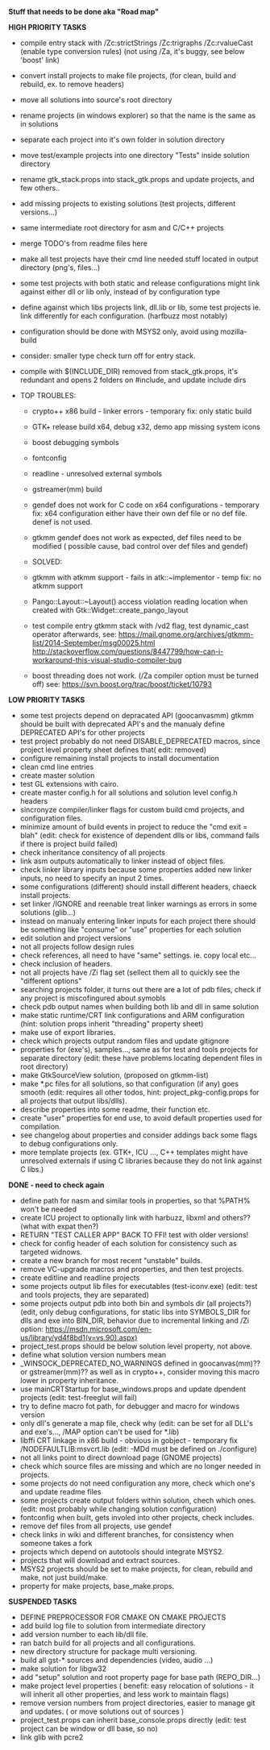 **Stuff that needs to be done aka "Road map"**


**HIGH PRIORITY TASKS**

* compile entry stack with /Zc:strictStrings /Zc:trigraphs /Zc:rvalueCast (enable type conversion rules) (not using /Za, it's buggy, see below 'boost' link)
* convert install projects to make file projects, (for clean, build and rebuild, ex. to remove headers)
* move all solutions into source's root directory
* rename projects (in windows explorer) so that the name is the same as in solutions
* separate each project into it's own folder in solution directory
* move test/example projects into one directory "Tests" inside solution directory
* rename gtk_stack.props into stack_gtk.props and update projects, and few others..
* add missing projects to existing solutions (test projects, different versions...)
* same intermediate root directory for asm and C/C++ projects
* merge TODO's from readme files here
* make all test projects have their cmd line needed stuff located in output directory (png's, files...)
* some test projects with both static and release configurations might link against either dll or lib only, instead of by configuration type 
* define against which libs projects link, dll.lib or lib, some test projects ie. link differently for each configuration. (harfbuzz most notably)
* configuration should be done with MSYS2 only, avoid using mozilla-build
* consider: smaller type check turn off for entry stack.
* compile with $(INCLUDE_DIR) removed from stack_gtk.props, it's redundant and opens 2 folders on #include, and update include dirs

* TOP TROUBLES:
	* crypto++ x86 build - linker errors - temporary fix: only static build
	* GTK+ release build x64, debug x32, demo app missing system icons
	* boost debugging symbols
	* fontconfig
	* readline - unresolved external symbols
	* gstreamer(mm) build
	* gendef does not work for C code on x64 configurations - temporary fix: x64 configuration either have their own def file or no def file. denef is not used.
	* gtkmm gendef does not work as expected, def files need to be modified ( possible cause, bad control over def files and gendef)
    
    * SOLVED:
	* gtkmm with atkmm support - fails in atk::~implementor - temp fix: no atkmm support
    * Pango::Layout::~Layout() access violation reading location when created with Gtk::Widget::create_pango_layout
    * test compile entry gtkmm stack with /vd2 flag, test dynamic_cast operator afterwards, see: 
    https://mail.gnome.org/archives/gtkmm-list/2014-September/msg00025.html
    http://stackoverflow.com/questions/8447799/how-can-i-workaround-this-visual-studio-compiler-bug
    * boost threading does not work. (/Za compiler option must be turned off) see:
    https://svn.boost.org/trac/boost/ticket/10793

**LOW PRIORITY TASKS**

* some test projects depend on depracated API (goocanvasmm) gtkmm should be built with deprecated API's and the manualy define DEPRECATED API's for other projects
* test project probably do not need DISABLE_DEPRECATED macros, since project level property sheet defines that( edit: removed)
* configure remaining install projects to install documentation
* clean cmd line entries
* create master solution
* test GL extensions with cairo.
* create master config.h for all solutions and solution level config.h headers
* sincronyze compiler/linker flags for custom build cmd projects, and configuration files.
* minimize amount of build events in project to reduce the "cmd exit = blah" (edit: check for existence of dependent dlls or libs, command fails if there is project build failed)
* check inheritance consitency of all projects
* link asm outputs automatically to linker instead of object files.
* check linker library inputs because some properties added new linker inputs, no need to specify an input 2 times.
* some configurations (different) should install different headers, chaeck install projects.
* set linker /IGNORE and reenable treat linker warnings as errors in some solutions (glib...)
* instead on manualy entering linker inputs for each project there should be something like "consume" or "use" properties for each solution
* edit solution and project versions
* not all projects follow design rules
* check references, all need to have "same" settings. ie. copy local etc...
* check inclusion of headers.
* not all projects have /Zi flag set (sellect them all to quickly see the "different options"
* searching projects folder, it turns out there are a lot of pdb files, check if any project is miscofingured about symobls
* check pdb output names when building both lib and dll in same solution
* make static runtime/CRT link configurations and ARM configuration (hint: solution props inherit "threading" property sheet)
* make use of export libraries.
* check which projects output random files and update gitignore
* properties for (exe's), samples..., same as for test and tools projects for separate directory (edit: these have problems locating dependent files in root directory)
* make GtkSourceView solution, (proposed on gtkmm-list)
* make *.pc files for all solutions, so that configuration (if any) goes smooth (edit: requires all other todos, hint: project_pkg-config.props for all projects that output libs/dlls).
* describe properties into some readme, their function etc.
* create "user" properties for end use, to avoid default properties used for compilation.
* see changelog about properties and consider addings back some flags to debug configurations only.
* more template projects (ex. GTK+, ICU ..., C++ templates might have unresolved externals if using C libraries because they do not link against C libs.)


**DONE - need to check again**

* define path for nasm and similar tools in properties, so that %PATH% won't be needed
* create ICU project to optionally link with harbuzz, libxml and others?? (what with expat then?)
* RETURN "TEST CALLER APP" BACK TO FFI! test with older versions!
* check for config header of each solution for consistency such as targeted widnows.
* create a new branch for most recent "unstable" builds.
* remove VC-upgrade macros and properties, and then test projects.
* create editline and readline projects
* some projects output lib files for executables (test-iconv.exe) (edit: test and tools projects, they are separated)
* some projects output pdb into both bin and symbols dir (all projects?) (edit, only debug configurations, for static libs into SYMBOLS_DIR for dlls and exe into BIN_DIR, behavior due to incremental linking and /Zi option: https://msdn.microsoft.com/en-us/library/yd4f8bd1(v=vs.90).aspx)
* project_test.props should be below solution level property, not above.
* define what solution version numbers mean
* _WINSOCK_DEPRECATED_NO_WARNINGS defined in goocanvas(mm)?? or gstreamer(mm)?? as well as in crypto++, consider moving this macro lower in property inheritance.
* use mainCRTStartup for base_windows.props and update dpendent projects (edit: test-freeglut will fail)
* try to define macro fot path, for debugger and macro for windows version
* only dll's generate a map file, check why (edit: can be set for all DLL's and exe's..., /MAP option can't be used for *.lib)
* libffi CRT linkage in x86 build - obvious in gobject - temporary fix /NODEFAULTLIB:msvcrt.lib (edit: -MDd must be defined on ./configure)
* not all links point to direct download page (GNOME projects)
* check which source files are missing and which are no longer needed in projects.
* some projects do not need configuration any more, check which one's and update readme files
* some projects create output folders within solution, chech which ones. (edit: most probably while changing solution configuration)
* fontconfig when built, gets involed into other projects, check includes.
* remove def files from all projects, use gendef
* check links in wiki and different branches, for consistency when someone takes a fork
* projects which depend on autotools should integrate MSYS2.
* projects that will download and extract sources.
* MSYS2 projects should be set to make projects, for clean, rebuild and make, not just build/make.
* property for make projects, base_make.props.


**SUSPENDED TASKS**

* DEFINE PREPROCESSOR FOR CMAKE ON CMAKE PROJECTS
* add build log file to solution from intermediate directory
* add version number to each lib/dll file.
* ran batch build for all projects and all configurations.
* new directory structure for package multi versioning.
* build all gst-* sources and dependencies (video, audio ...)
* make solution for libgw32
* add "setup" solution and root property page for base path (REPO_DIR...)
* make project level properties ( benefit: easy relocation of solutions - it will inherit all other properties, and less work to maintain flags)
* remove version numbers from project directories, easier to manage git and updates. ( or move solutions out of sources )
* project_test.props can inherit base_console.props directly (edit: test project can be window or dll base, so no)
* link glib with pcre2
